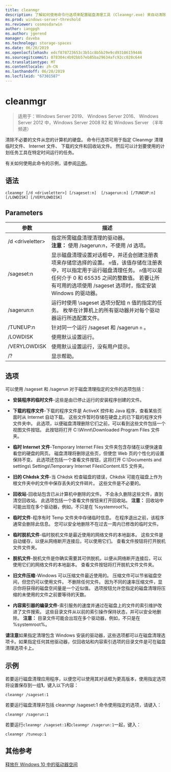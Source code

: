 ```yaml
---
title: cleanmgr
description: 了解如何使用命令行选项来配置磁盘清理工具 (Cleanmgr.exe) 来自动清除某些文件。
ms.prod: windows-server-threshold
ms.reviewer: cosmosdarwin
author: iangpgh
ms.author: jgerend
manager: daveba
ms.technology: storage-spaces
ms.date: 06/20/2019
ms.openlocfilehash: edcf878723653c3b51c8b5b29e9cd93106159446
ms.sourcegitcommit: 078304c4b92bb57eb85ba29634afc92cc028c644
ms.translationtype: MT
ms.contentlocale: zh-CN
ms.lasthandoff: 06/20/2019
ms.locfileid: "67301587"
---
```

# <a name="cleanmgr"></a>cleanmgr

> 适用于：Windows Server 2019、 Windows Server 2016、 Windows Server 2012 中，Windows Server 2008 R2 和 Windows Server （半年频道）

清除不必要的文件从您的计算机的硬盘。 命令行选项可用于指定 Cleanmgr 清理临时文件、 Internet 文件、 下载的文件和回收站文件。 然后可以计划要使用的计划任务工具在特定时间运行的任务。

有关如何使用此命令的示例，请参阅[示例](#examples)。

## <a name="syntax"></a>语法

```
cleanmgr [/d <driveletter>] [/sageset:n]  [/sagerun:n] [/TUNEUP:n] [/LOWDISK] [/VERYLOWDISK]
```

## <a name="parameters"></a>Parameters

|      参数      |    描述     |
| ------------------- | ------------------ |
|  /d \<driveletter>          | 指定所需磁盘清理清理的驱动器。<br>**注意：** 使用 /sagerun:n，不使用 /d 选项。 |
| /sageset:n | 显示磁盘清理设置对话框中，并还会创建注册表项来存储您选择的设置。 `n`值，该值存储在注册表中，可以指定用于运行磁盘清理任务。 `n`值可以是任何介于 0 和 65535 之间的整数值。 若要让所有可用的选项使用 /sageset 选项时，指定安装 Windows 的驱动器。  |
|  /sagerun:n  |  运行时使用 \sageset 选项分配给 n 值的指定的任务。 枚举在计算机上的所有驱动器并对每个驱动器运行所选配置文件。           |
| /TUNEUP:n    | 针对同一个运行 /sageset 和 /sagerun `n` 。 |
| /LOWDISK     | 使用默认设置运行。 |
| /VERYLOWDISK | 使用默认设置运行，没有用户提示。 |
| /?           | 显示帮助。 |

## <a name="options"></a>选项

可以使用 /sageset 和 /sagerun 对于磁盘清理指定的文件的选项包括：

- **安装程序的临时文件**-这些是由已停止运行的安装程序创建的文件。

- **下载的程序文件**-下载的程序文件是 ActiveX 控件和 Java 程序，查看某些页面时从 Internet 自动下载。 这些文件暂时存储在硬盘上的已下载的程序文件文件夹中。 此选项，以便磁盘清理删除它们之前，可以看到这些文件包括一个视图文件按钮。 此按钮将打开 C:\Winnt\Downloaded Program Files 文件夹。

- **临时 Internet 文件**-Temporary Internet Files 文件夹包含存储在以便快速查看您的硬盘的网页。 磁盘清理将删除这些页，但使您 Web 页的个性化的设置保持不变。 此选项还包括一个查看文件按钮，这将打开 C:\Documents and settings\ Settings\Temporary Internet Files\Content.IE5 文件夹。 

- **旧的 Chkdsk 文件**-当 Chkdsk 检查磁盘的错误，Chkdsk 可能在磁盘上作为根文件夹中的文件中保存丢失的文件碎片。 这些文件是不必要的。

- **回收站**-回收站包含已从计算机中删除的文件。 不会永久删除这些文件，直到清空回收站。 此选项包括一个查看文件按钮来打开回收站。 **注意：** 回收站中可能出现在多个驱动器，例如，不只是在 %systemroot%。

- **临时文件**-程序有时 Temp 文件夹中存储临时信息。 在程序退出之前，该程序通常会删除此信息。 您可以安全地删除不在过去一周内已修改的临时文件。

- **临时脱机文件**-临时脱机文件是最近使用的网络文件的本地副本。 这些文件是自动缓存，以便从网络断开连接后，可以使用它们。 查看文件按钮将打开脱机文件文件夹。

- **脱机文件**-脱机文件是你确实需要其可供脱机，以便从网络断开连接后，可以使用它们的网络文件的本地副本。 查看文件按钮将打开脱机文件文件夹。

- **旧文件压缩**-Windows 可以压缩文件最近使用的。 压缩文件可以节省磁盘空间，但您仍可以使用文件。 不删除任何文件。 因为不同的速率压缩文件，显示你将获得的磁盘空间量是一个近似值。 选项按钮允许您指定的磁盘清理将压缩的未使用的文件之前要等待的天数。

- **内容索引器的编录文件**-索引服务的速度并通过在磁盘上的文件的索引维护改进了文件搜索。 这些目录文件从以前的索引操作保持状态，并可以安全地删除。 **注意：** 目录文件可能会出现在多个驱动器，例如，不只是在 %systemroot%。

**请注意**如果指定清理包含 Windows 安装的驱动器，这些选项都可以在磁盘清理选项卡。如果指定任何其他驱动器，仅回收站和内容索引选项的目录文件是可在磁盘清理选项卡上。 

## <a name="examples"></a>示例

若要运行磁盘清理应用程序，以便您可以使用其对话框为更高版本，使用指定选项将设置保存到一组**1**，键入以下内容：

```
cleanmgr /sageset:1
```

若要运行磁盘清理并包括 cleanmgr /sageset:1 命令使用指定的选项，请键入：

```
cleanmgr /sagerun:1
```

若要运行```cleanmgr /sageset:1```和```cleanmgr /sagerun:1```一起，键入：

```
cleanmgr /tuneup:1
```

## <a name="additional-references"></a>其他参考

[释放在 Windows 10 中的驱动器空间](https://support.microsoft.com/en-us/help/12425/windows-10-free-up-drive-space)
